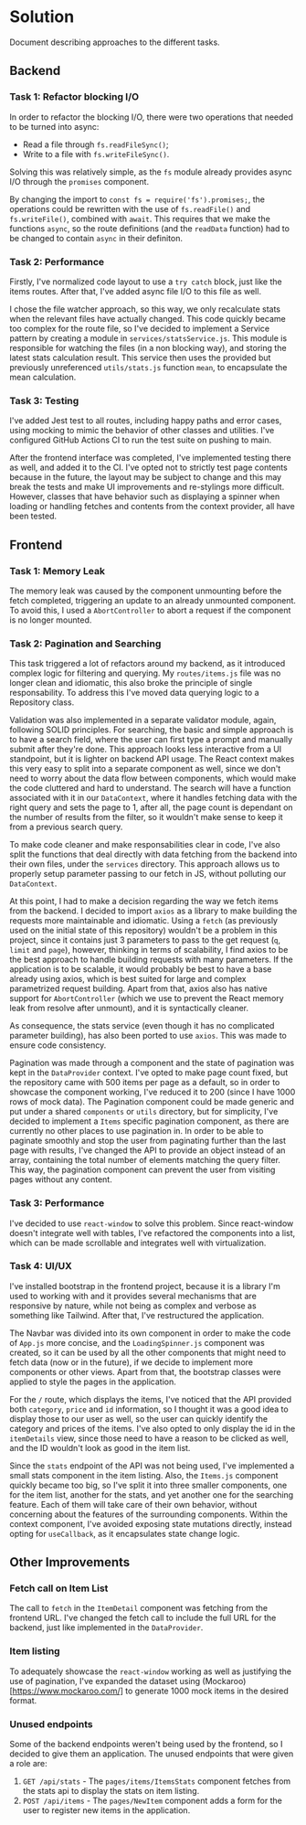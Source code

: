 # Solution

Document describing approaches to the different tasks.

## Backend

### Task 1: Refactor blocking I/O

In order to refactor the blocking I/O, there were two operations that needed to be turned into async:

- Read a file through `fs.readFileSync()`;
- Write to a file with `fs.writeFileSync()`.

Solving this was relatively simple, as the `fs` module already provides async I/O through the `promises` component.

By changing the import to `const fs = require('fs').promises;`, the operations could be rewritten with the use of `fs.readFile()` and `fs.writeFile()`, combined with `await`. This requires that we make the functions `async`, so the route definitions (and the `readData` function) had to be changed to contain `async` in their definiton.

### Task 2: Performance

Firstly, I've normalized code layout to use a `try catch` block, just like the items routes. After that, I've added async file I/O to this file as well.

I chose the file watcher approach, so this way, we only recalculate stats when the relevant files have actually changed. This code quickly became too complex for the route file, so I've decided to implement a Service pattern by creating a module in `services/statsService.js`. This module is responsible for watching the files (in a non blocking way), and storing the latest stats calculation result. This service then uses the provided but previously unreferenced `utils/stats.js` function `mean`, to encapsulate the mean calculation.

### Task 3: Testing

I've added Jest test to all routes, including happy paths and error cases, using mocking to mimic the behavior of other classes and utilities. I've configured GitHub Actions CI to run the test suite on pushing to main.

After the frontend interface was completed, I've implemented testing there as well, and added it to the CI. I've opted not to strictly test page contents because in the future, the layout may be subject to change and this may break the tests and make UI improvements and re-stylings more difficult. However, classes that have behavior such as displaying a spinner when loading or handling fetches and contents from the context provider, all have been tested.

## Frontend

### Task 1: Memory Leak

The memory leak was caused by the component unmounting before the fetch completed, triggering an update to an already unmounted component. To avoid this, I used a `AbortController` to abort a request if the component is no longer mounted.

### Task 2: Pagination and Searching

This task triggered a lot of refactors around my backend, as it introduced complex logic for filtering and querying. My `routes/items.js` file was no longer clean and idiomatic, this also broke the principle of single responsability. To address this I've moved data querying logic to a Repository class.

Validation was also implemented in a separate validator module, again, following SOLID principles. For searching, the basic and simple approach is to have a search field, where the user can first type a prompt and manually submit after they're done. This approach looks less interactive from a UI standpoint, but it is lighter on backend API usage. The React context makes this very easy to split into a separate component as well, since we don't need to worry about the data flow between components, which would make the code cluttered and hard to understand. The search will have a function associated with it in our `DataContext`, where it handles fetching data with the right query and sets the page to 1, after all, the page count is dependant on the number of results from the filter, so it wouldn't make sense to keep it from a previous search query.

To make code cleaner and make responsabilities clear in code, I've also split the functions that deal directly with data fetching from the backend into their own files, under the `services` directory. This approach allows us to properly setup parameter passing to our fetch in JS, without polluting our `DataContext`.

At this point, I had to make a decision regarding the way we fetch items from the backend. I decided to import `axios` as a library to make building the requests more maintainable and idiomatic. Using a `fetch` (as previously used on the initial state of this repository) wouldn't be a problem in this project, since it contains just 3 parameters to pass to the get request (`q`, `limit` and `page`), however, thinking in terms of scalability, I find axios to be the best approach to handle building requests with many parameters. If the application is to be scalable, it would probably be best to have a base already using axios, which is best suited for large and complex parametrized request building. Apart from that, axios also has native support for `AbortController` (which we use to prevent the React memory leak from resolve after unmount), and it is syntactically cleaner.

As consequence, the stats service (even though it has no complicated parameter building), has also been ported to use `axios`. This was made to ensure code consistency.

Pagination was made through a component and the state of pagination was kept in the `DataProvider` context. I've opted to make page count fixed, but the repository came with 500 items per page as a default, so in order to showcase the component working, I've reduced it to 200 (since I have 1000 rows of mock data). The Pagination component could be made generic and put under a shared `components` or `utils` directory, but for simplicity, I've decided to implement a `Items` specific pagination component, as there are currently no other places to use pagination in. In order to be able to paginate smoothly and stop the user from paginating further than the last page with results, I've changed the API to provide an object instead of an array, containing the total number of elements matching the query filter. This way, the pagination component can prevent the user from visiting pages without any content.

### Task 3: Performance

I've decided to use `react-window` to solve this problem. Since react-window doesn't integrate well with tables, I've refactored the components into a list, which can be made scrollable and integrates well with virtualization.

### Task 4: UI/UX

I've installed bootstrap in the frontend project, because it is a library I'm used to working with and it provides several mechanisms that are responsive by nature, while not being as complex and verbose as something like Tailwind. After that, I've restructured the application.

The Navbar was divided into its own component in order to make the code of `App.js` more concise, and the `LoadingSpinner.js` component was created, so it can be used by all the other components that might need to fetch data (now or in the future), if we decide to implement more components or other views. Apart from that, the bootstrap classes were applied to style the pages in the application.

For the `/` route, which displays the items, I've noticed that the API provided both `category`, `price` and `id` information, so I thought it was a good idea to display those to our user as well, so the user can quickly identify the category and prices of the items. I've also opted to only display the id in the `itemDetails` view, since those need to have a reason to be clicked as well, and the ID wouldn't look as good in the item list.

Since the `stats` endpoint of the API was not being used, I've implemented a small stats component in the item listing. Also, the `Items.js` component quickly became too big, so I've split it into three smaller components, one for the item list, another for the stats, and yet another one for the searching feature. Each of them will take care of their own behavior, without concerning about the features of the surrounding components. Within the context component, I've avoided exposing state mutations directly, instead opting for `useCallback`, as it encapsulates state change logic.

## Other Improvements

### Fetch call on Item List

The call to `fetch` in the `ItemDetail` component was fetching from the frontend URL. I've changed the fetch call to include the full URL for the backend, just like implemented in the `DataProvider`.

### Item listing

To adequately showcase the `react-window` working as well as justifying the use of pagination, I've expanded the dataset using (Mockaroo)[https://www.mockaroo.com/] to generate 1000 mock items in the desired format.

### Unused endpoints

Some of the backend endpoints weren't being used by the frontend, so I decided to give them an application. The unused endpoints that were given a role are:

1. `GET /api/stats` - The `pages/items/ItemsStats` component fetches from the stats api to display the stats on item listing.
2. `POST /api/items` - The `pages/NewItem` component adds a form for the user to register new items in the application.
